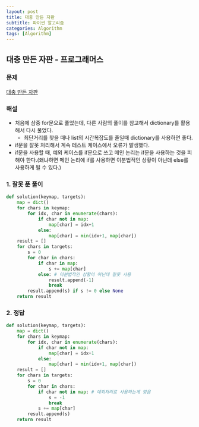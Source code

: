 ```yaml
---
layout: post
title: 대충 만든 자판
subtitle: 파이썬 알고리즘 
categories: Algorithm
tags: [Algorithm]
---
```

## 대충 만든 자판 - 프로그래머스

### 문제
[대충 만든 자판](https://school.programmers.co.kr/learn/courses/30/lessons/160586)

### 해설
* 처음에 삼중 for문으로 풀었는데, 다른 사람의 풀이를 참고해서 dictionary를 활용해서 다시 풀었다. 
  *  최단거리를 찾을 때나 list의 시간복잡도를 줄일때 dictionary를 사용하면 좋다.
* if문을 잘못 처리해서 계속 테스트 케이스에서 오류가 발생했다.
* if문을 사용할 때, 예외 케이스를 if문으로 쓰고 메인 논리는 if문을 사용하는 것을 피해야 한다.(왜냐하면 메인 논리에 if를 사용하면 이분법적인 상황이 아닌데 else를 사용하게 될 수 있다.)

### 1. 잘못 푼 풀이
```python
def solution(keymap, targets):    
    map = dict()
    for chars in keymap:
        for idx, char in enumerate(chars):
            if char not in map:
                map[char] = idx+1
            else:
                map[char] = min(idx+1, map[char])
    result = []
    for chars in targets:
        s = 0
        for char in chars:
            if char in map:
                s += map[char]
            else: # 이분법적인 상황이 아닌데 잘못 사용
                result.append(-1) 
                break
        result.append(s) if s != 0 else None
    return result     
```

### 2. 정답
```python
def solution(keymap, targets):    
    map = dict()
    for chars in keymap:
        for idx, char in enumerate(chars):
            if char not in map:
                map[char] = idx+1
            else:
                map[char] = min(idx+1, map[char])
    result = []
    for chars in targets:
        s = 0
        for char in chars:
            if char not in map: # 예외처리로 사용하는게 맞음
                s = -1
                break
            s += map[char]
        result.append(s) 
    return result
        
```